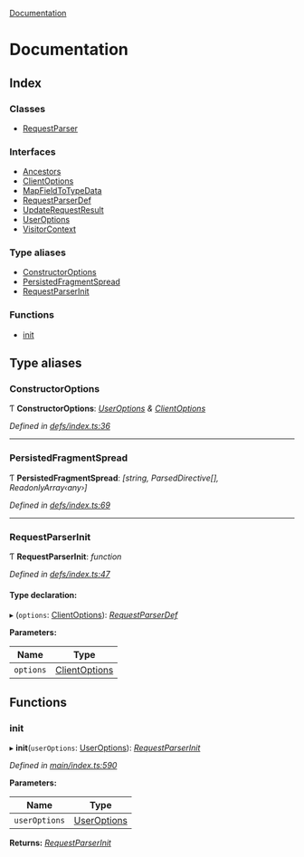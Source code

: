 [Documentation](README.md)

# Documentation

## Index

### Classes

* [RequestParser](classes/requestparser.md)

### Interfaces

* [Ancestors](interfaces/ancestors.md)
* [ClientOptions](interfaces/clientoptions.md)
* [MapFieldToTypeData](interfaces/mapfieldtotypedata.md)
* [RequestParserDef](interfaces/requestparserdef.md)
* [UpdateRequestResult](interfaces/updaterequestresult.md)
* [UserOptions](interfaces/useroptions.md)
* [VisitorContext](interfaces/visitorcontext.md)

### Type aliases

* [ConstructorOptions](README.md#constructoroptions)
* [PersistedFragmentSpread](README.md#persistedfragmentspread)
* [RequestParserInit](README.md#requestparserinit)

### Functions

* [init](README.md#init)

## Type aliases

###  ConstructorOptions

Ƭ **ConstructorOptions**: *[UserOptions](interfaces/useroptions.md) & [ClientOptions](interfaces/clientoptions.md)*

*Defined in [defs/index.ts:36](https://github.com/badbatch/graphql-box/blob/1f1b3ae4/packages/request-parser/src/defs/index.ts#L36)*

___

###  PersistedFragmentSpread

Ƭ **PersistedFragmentSpread**: *[string, ParsedDirective[], ReadonlyArray‹any›]*

*Defined in [defs/index.ts:69](https://github.com/badbatch/graphql-box/blob/1f1b3ae4/packages/request-parser/src/defs/index.ts#L69)*

___

###  RequestParserInit

Ƭ **RequestParserInit**: *function*

*Defined in [defs/index.ts:47](https://github.com/badbatch/graphql-box/blob/1f1b3ae4/packages/request-parser/src/defs/index.ts#L47)*

#### Type declaration:

▸ (`options`: [ClientOptions](interfaces/clientoptions.md)): *[RequestParserDef](interfaces/requestparserdef.md)*

**Parameters:**

Name | Type |
------ | ------ |
`options` | [ClientOptions](interfaces/clientoptions.md) |

## Functions

###  init

▸ **init**(`userOptions`: [UserOptions](interfaces/useroptions.md)): *[RequestParserInit](README.md#requestparserinit)*

*Defined in [main/index.ts:590](https://github.com/badbatch/graphql-box/blob/1f1b3ae4/packages/request-parser/src/main/index.ts#L590)*

**Parameters:**

Name | Type |
------ | ------ |
`userOptions` | [UserOptions](interfaces/useroptions.md) |

**Returns:** *[RequestParserInit](README.md#requestparserinit)*
